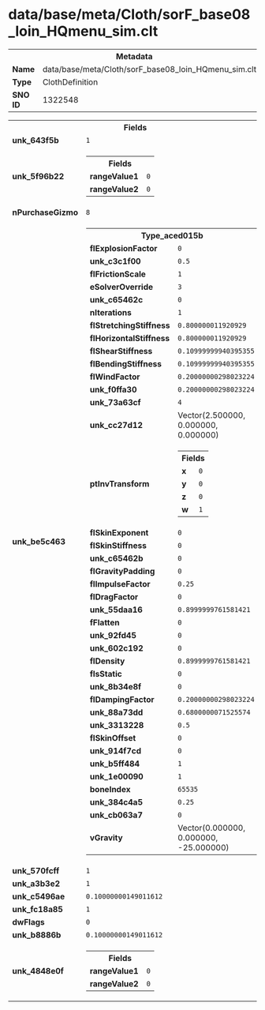 <h1>data/base/meta/Cloth/sorF_base08_loin_HQmenu_sim.clt</h1><table><tr><th colspan="100%">Metadata</th></tr><tr><td><b>Name</b></td><td>data/base/meta/Cloth/sorF_base08_loin_HQmenu_sim.clt</td></tr><tr><td><b>Type</b></td><td>ClothDefinition</td></tr><tr><td><b>SNO ID</b></td><td>1322548</td></tr></table>

<table><tr><th colspan="100%">Fields</th></tr><tr><td><b>unk_643f5b</b></td><td><code>1</code></td></tr><tr><td><b>unk_5f96b22</b></td><td><table><tr><th colspan="100%">Fields</th></tr><tr><td><b>rangeValue1</b></td><td><code>0</code></td></tr><tr><td><b>rangeValue2</b></td><td><code>0</code></td></tr></table>

</td></tr><tr><td><b>nPurchaseGizmo</b></td><td><code>8</code></td></tr><tr><td><b>unk_be5c463</b></td><td><table><tr><th colspan="100%">Type_aced015b</th></tr><tr><td><b>flExplosionFactor</b></td><td><code>0</code></td></tr><tr><td><b>unk_c3c1f00</b></td><td><code>0.5</code></td></tr><tr><td><b>flFrictionScale</b></td><td><code>1</code></td></tr><tr><td><b>eSolverOverride</b></td><td><code>3</code></td></tr><tr><td><b>unk_c65462c</b></td><td><code>0</code></td></tr><tr><td><b>nIterations</b></td><td><code>1</code></td></tr><tr><td><b>flStretchingStiffness</b></td><td><code>0.800000011920929</code></td></tr><tr><td><b>flHorizontalStiffness</b></td><td><code>0.800000011920929</code></td></tr><tr><td><b>flShearStiffness</b></td><td><code>0.10999999940395355</code></td></tr><tr><td><b>flBendingStiffness</b></td><td><code>0.10999999940395355</code></td></tr><tr><td><b>flWindFactor</b></td><td><code>0.20000000298023224</code></td></tr><tr><td><b>unk_f0ffa30</b></td><td><code>0.20000000298023224</code></td></tr><tr><td><b>unk_73a63cf</b></td><td><code>4</code></td></tr><tr><td><b>unk_cc27d12</b></td><td>Vector(2.500000, 0.000000, 0.000000)</td></tr><tr><td><b>ptInvTransform</b></td><td><table><tr><th colspan="100%">Fields</th></tr><tr><td><b>x</b></td><td><code>0</code></td></tr><tr><td><b>y</b></td><td><code>0</code></td></tr><tr><td><b>z</b></td><td><code>0</code></td></tr><tr><td><b>w</b></td><td><code>1</code></td></tr></table>

</td></tr><tr><td><b>flSkinExponent</b></td><td><code>0</code></td></tr><tr><td><b>flSkinStiffness</b></td><td><code>0</code></td></tr><tr><td><b>unk_c65462b</b></td><td><code>0</code></td></tr><tr><td><b>flGravityPadding</b></td><td><code>0</code></td></tr><tr><td><b>flImpulseFactor</b></td><td><code>0.25</code></td></tr><tr><td><b>flDragFactor</b></td><td><code>0</code></td></tr><tr><td><b>unk_55daa16</b></td><td><code>0.8999999761581421</code></td></tr><tr><td><b>fFlatten</b></td><td><code>0</code></td></tr><tr><td><b>unk_92fd45</b></td><td><code>0</code></td></tr><tr><td><b>unk_602c192</b></td><td><code>0</code></td></tr><tr><td><b>flDensity</b></td><td><code>0.8999999761581421</code></td></tr><tr><td><b>fIsStatic</b></td><td><code>0</code></td></tr><tr><td><b>unk_8b34e8f</b></td><td><code>0</code></td></tr><tr><td><b>flDampingFactor</b></td><td><code>0.20000000298023224</code></td></tr><tr><td><b>unk_88a73dd</b></td><td><code>0.6800000071525574</code></td></tr><tr><td><b>unk_3313228</b></td><td><code>0.5</code></td></tr><tr><td><b>flSkinOffset</b></td><td><code>0</code></td></tr><tr><td><b>unk_914f7cd</b></td><td><code>0</code></td></tr><tr><td><b>unk_b5ff484</b></td><td><code>1</code></td></tr><tr><td><b>unk_1e00090</b></td><td><code>1</code></td></tr><tr><td><b>boneIndex</b></td><td><code>65535</code></td></tr><tr><td><b>unk_384c4a5</b></td><td><code>0.25</code></td></tr><tr><td><b>unk_cb063a7</b></td><td><code>0</code></td></tr><tr><td><b>vGravity</b></td><td>Vector(0.000000, 0.000000, -25.000000)</td></tr></table>

</td></tr><tr><td><b>unk_570fcff</b></td><td><code>1</code></td></tr><tr><td><b>unk_a3b3e2</b></td><td><code>1</code></td></tr><tr><td><b>unk_c5496ae</b></td><td><code>0.10000000149011612</code></td></tr><tr><td><b>unk_fc18a85</b></td><td><code>1</code></td></tr><tr><td><b>dwFlags</b></td><td><code>0</code></td></tr><tr><td><b>unk_b8886b</b></td><td><code>0.10000000149011612</code></td></tr><tr><td><b>unk_4848e0f</b></td><td><table><tr><th colspan="100%">Fields</th></tr><tr><td><b>rangeValue1</b></td><td><code>0</code></td></tr><tr><td><b>rangeValue2</b></td><td><code>0</code></td></tr></table>

</td></tr></table>

